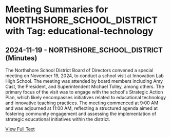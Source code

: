 # Meeting Summaries for NORTHSHORE_SCHOOL_DISTRICT with Tag: educational-technology

## 2024-11-19 - NORTHSHORE_SCHOOL_DISTRICT (Minutes)

The Northshore School District Board of Directors convened a special meeting on November 19, 2024, to conduct a school visit at Innovation Lab High School. The meeting was attended by board members including Amy Cast, the President, and Superintendent Michael Tolley, among others. The primary focus of the visit was to engage with the school's Strategic Action Plan, which likely encompasses initiatives related to educational technology and innovative teaching practices. The meeting commenced at 9:00 AM and was adjourned at 11:00 AM, reflecting a structured agenda aimed at fostering community engagement and assessing the implementation of strategic educational initiatives within the district.

[View Full Text](https://raw.githubusercontent.com/VoronoiPerspectives/WashingtonStateSchoolBoardExplorer/refs/heads/main/data/countries/usa/states/wa/counties/snohomish/school_boards/northshore_school_district/2024/processed/2024-11-19-minutes.txt)


